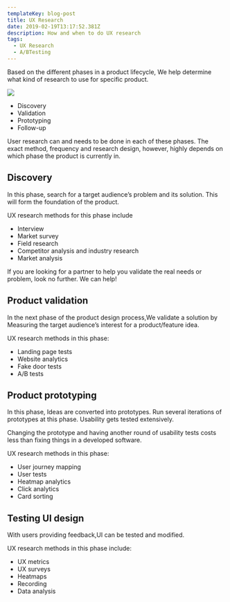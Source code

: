 ```yaml
---
templateKey: blog-post
title: UX Research
date: 2019-02-19T13:17:52.381Z
description: How and when to do UX research
tags:
  - UX Research
  - A/BTesting
---
```

Based on the different phases in a product lifecycle, We help determine  what kind of research to use for specific product.

![](/img/chemex.jpg)

* Discovery
* Validation
* Prototyping
* Follow-up

User research can and needs to be done in each of these phases. The exact method, frequency and research design, however, highly depends on which phase the product is currently in.

## Discovery

In this phase, search for a target audience’s problem and its solution. This will form the foundation of the product.

UX research methods for this phase include

* Interview
* Market survey
* Field research
* Competitor analysis and industry research
* Market analysis

If you are looking for a partner to help you validate the real needs or problem, look no further. We can help!

## **Product validation**

In the next phase of the product design process,We validate a solution by Measuring the target audience’s interest for a product/feature idea.        

UX research methods in this phase:

* Landing page tests
* Website analytics
* Fake door tests
* A/B tests

## Product prototyping

 In this phase, Ideas are converted into prototypes. Run several iterations of prototypes at this phase. Usability gets tested extensively.

Changing the prototype and having another round of usability tests costs less than fixing things in a developed software.

UX research methods in this phase:

*    User journey mapping
*    User tests
*    Heatmap analytics
*    Click analytics
*    Card sorting

## Testing UI design

With users providing feedback,UI can be tested and modified.

UX research methods in this phase include:

*    UX metrics
*    UX surveys
*    Heatmaps
*    Recording
*    Data analysis
